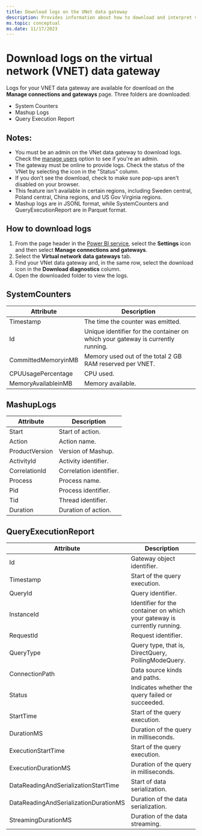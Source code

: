 ```yaml
---
title: Download logs on the VNet data gateway
description: Provides information about how to download and interpret virtual network (VNet) data gateways logs.
ms.topic: conceptual
ms.date: 11/17/2023
---
```


# Download logs on the virtual network (VNET) data gateway

Logs for your VNET data gateway are available for download on the **Manage connections and gateways** page. Three folders are downloaded:

- System Counters
- Mashup Logs
- Query Execution Report

## Notes:

- You must be an admin on the VNet data gateway to download logs. Check the [manage users](manage-data-gateways.md) option to see if you're an admin.
- The gateway must be online to provide logs. Check the status of the VNet by selecting the icon in the "Status" column. 
- If you don’t see the download, check to make sure pop-ups aren't disabled on your browser.
- This feature isn't available in certain regions, including Sweden central, Poland central, China regions, and US Gov Virginia regions.
- Mashup logs are in JSONL format, while SystemCounters and QueryExecutionReport are in Parquet format.

## How to download logs

1. From the page header in the [Power BI service](https://app.powerbi.com), select the **Settings** icon and then select **Manage connections and gateways**.
2. Select the **Virtual network data gateways** tab.
3. Find your VNet data gateway and, in the same row, select the download icon in the **Download diagnostics** column.
4. Open the downloaded folder to view the logs.

## SystemCounters

| Attribute | Description |
| --- | --- |
| Timestamp | The time the counter was emitted. |
| Id | Unique identifier for the container on which your gateway is currently running. |
| CommittedMemoryinMB | Memory used out of the total 2 GB RAM reserved per VNET. |
| CPUUsagePercentage | CPU used. |
| MemoryAvailableinMB | Memory available. |

## MashupLogs

| Attribute | Description |
| --- | --- |
| Start | Start of action. |
| Action | Action name. |
| ProductVersion | Version of Mashup. |
| ActivityId | Activity identifier. |
| CorrelationId | Correlation identifier. |
| Process | Process name. |
| Pid | Process identifier. |
| Tid | Thread identifier. |
| Duration | Duration of action. |

## QueryExecutionReport

| Attribute | Description |
| --- | --- |
| Id | Gateway object identifier. |
| Timestamp | Start of the query execution. |
| QueryId | Query identifier. |
| InstanceId | Identifier for the container on which your gateway is currently running. |
| RequestId | Request identifier. |
| QueryType | Query type, that is, DirectQuery, PollingModeQuery. |
| ConnectionPath | Data source kinds and paths. |
| Status | Indicates whether the query failed or succeeded. |
| StartTime | Start of the query execution. |
| DurationMS | Duration of the query in milliseconds. |
| ExecutionStartTime | Start of the query execution. |
| ExecutionDurationMS | Duration of the query in milliseconds. |
| DataReadingAndSerializationStartTime | Start of data serialization. |
| DataReadingAndSerializationDurationMS | Duration of the data serialization. |
| StreamingDurationMS | Duration of the data streaming. |
